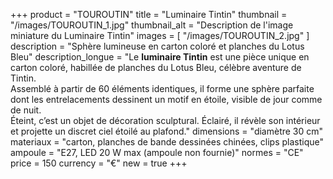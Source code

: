 +++
product = "TOUROUTIN"
title = "Luminaire Tintin"
thumbnail = "/images/TOUROUTIN_1.jpg"
thumbnail_alt = "Description de l'image miniature du Luminaire Tintin"
images = [
  "/images/TOUROUTIN_2.jpg"
]
description = "Sphère lumineuse en carton coloré et planches du Lotus Bleu"
description_longue = "Le <b>luminaire Tintin</b> est une pièce unique en carton coloré, habillée de planches du Lotus Bleu, célèbre aventure de Tintin.<br>Assemblé à partir de 60 éléments identiques, il forme une sphère parfaite dont les entrelacements dessinent un motif en étoile, visible de jour comme de nuit.<br>Éteint, c’est un objet de décoration sculptural. Éclairé, il révèle son intérieur et projette un discret ciel étoilé au plafond."
dimensions = "diamètre 30 cm"
materiaux = "carton, planches de bande dessinées chinées, clips plastique"
ampoule = "E27, LED 20 W max (ampoule non fournie)"
normes = "CE"
price = 150
currency = "€"
new = true
+++